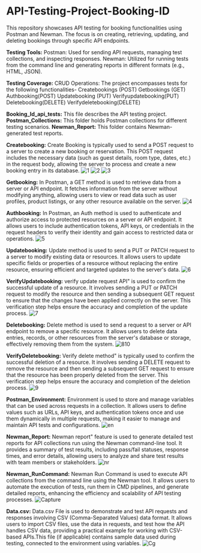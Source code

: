 # API-Testing-Project-Booking-ID
This repository showcases API testing for booking functionalities using Postman and Newman. The focus is on creating, retrieving, updating, and deleting bookings through specific API endpoints.

**Testing Tools:**
Postman: Used for sending API requests, managing test collections, and inspecting responses.
Newman: Utilized for running tests from the command line and generating reports in different formats (e.g., HTML, JSON).

**Testing Coverage:**
CRUD Operations: The project encompasses tests for the following functionalities-
Createbookings (POST)
Getbookings (GET)
Authbooking(POST)
Updatebooking (PUT)
Verifyupdatebooking(PUT)
Deletebooking(DELETE)
Verifydeletebooking(DELETE)

**Booking_Id_api_tests:** This file describes the API testing project.
**Postman_Collections:** This folder holds Postman collections for different testing scenarios.
**Newman_Report:** This folder contains Newman-generated test reports.

**Createbooking:**
Create Booking is typically used to send a POST request to a server to create a new booking or reservation. This POST request includes the necessary data (such as guest details, room type, dates, etc.) in the request body, allowing the server to process and create a new booking entry in its database.
![1](https://github.com/FalguniMalakar/API-Testing-Project-Booking-ID/assets/153453822/502a2841-5e96-4269-a81a-0c46a39ec82e)
![2](https://github.com/FalguniMalakar/API-Testing-Project-Booking-ID/assets/153453822/99acec72-a449-4a4f-9aca-6a800a725e1c)
![3](https://github.com/FalguniMalakar/API-Testing-Project-Booking-ID/assets/153453822/6487153a-cdd6-4143-9674-7c9d7aa6f6e4)

**Getbooking:**
In Postman, a GET method is used to retrieve data from a server or API endpoint. It fetches information from the server without modifying anything, allowing users to view or read data such as user profiles, product listings, or any other resource available on the server.
![4](https://github.com/FalguniMalakar/API-Testing-Project-Booking-ID/assets/153453822/07c4ef72-b039-43f4-b041-040b7e1093cf)

**Authbooking:**
In Postman, an Auth method is used to authenticate and authorize access to protected resources on a server or API endpoint. It allows users to include authentication tokens, API keys, or credentials in the request headers to verify their identity and gain access to restricted data or operations.
![5](https://github.com/FalguniMalakar/API-Testing-Project-Booking-ID/assets/153453822/164123aa-46a0-4973-b5b7-58f494da23e5)

**Updatebooking:**
Update method is used to send a PUT or PATCH request to a server to modify existing data or resources. It allows users to update specific fields or properties of a resource without replacing the entire resource, ensuring efficient and targeted updates to the server's data.
![6](https://github.com/FalguniMalakar/API-Testing-Project-Booking-ID/assets/153453822/efcb7cbb-7189-4269-9ff0-32a2abce47ab)

**VerifyUpdatebooking:**
verify update request API" is used to confirm the successful update of a resource. It involves sending a PUT or PATCH request to modify the resource and then sending a subsequent GET request to ensure that the changes have been applied correctly on the server. This verification step helps ensure the accuracy and completion of the update process.
![7](https://github.com/FalguniMalakar/API-Testing-Project-Booking-ID/assets/153453822/cd554b43-22dd-472a-91fe-ef39c38df1aa)

**Deletebooking:**
Delete method is used to send a request to a server or API endpoint to remove a specific resource. It allows users to delete data entries, records, or other resources from the server's database or storage, effectively removing them from the system.
![810](https://github.com/FalguniMalakar/API-Testing-Project-Booking-ID/assets/153453822/d7a4db50-90fe-4f0e-bc53-8d8cf093c9ad)

**VerifyDeletebooking:**
Verify delete method" is typically used to confirm the successful deletion of a resource. It involves sending a DELETE request to remove the resource and then sending a subsequent GET request to ensure that the resource has been properly deleted from the server. This verification step helps ensure the accuracy and completion of the deletion process.
![9](https://github.com/FalguniMalakar/API-Testing-Project-Booking-ID/assets/153453822/b7c7e860-5458-4466-8036-e3225321f9aa)

**Postman_Environment:**
Environment is used to store and manage variables that can be used across requests in a collection. It allows users to define values such as URLs, API keys, and authentication tokens once and use them dynamically in multiple requests, making it easier to manage and maintain API tests and configurations.
![en](https://github.com/FalguniMalakar/API-Testing-Project-Booking-ID/assets/153453822/128774ba-8333-44d3-aa10-8ee4459d6043)

**Newman_Report:**
Newman report" feature is used to generate detailed test reports for API collections run using the Newman command-line tool. It provides a summary of test results, including pass/fail statuses, response times, and error details, allowing users to analyze and share test results with team members or stakeholders.
![nr](https://github.com/FalguniMalakar/API-Testing-Project-Booking-ID/assets/153453822/e6d12988-ba21-4d60-99af-e7423bbe0bec)

**Newman_RunCommand:**
Newman Run Command is used to execute API collections from the command line using the Newman tool. It allows users to automate the execution of tests, run them in CMD pipelines, and generate detailed reports, enhancing the efficiency and scalability of API testing processes.
![Capture](https://github.com/FalguniMalakar/API-Testing-Project-Booking-ID/assets/153453822/6e63d688-88ee-45cf-91fc-3bcacf79e06a)

**Data.csv:**
Data.csv File is used to demonstrate and test API requests and responses involving CSV (Comma-Separated Values) data format. It allows users to import CSV files, use the data in requests, and test how the API handles CSV data, providing a practical example for working with CSV-based APIs.This file (if applicable) contains sample data used during testing, connected to the environment using variables.
![Cg](https://github.com/FalguniMalakar/API-Testing-Project-Booking-ID/assets/153453822/9df85e00-a7f9-4ff5-8ac5-e7a3ea3d6e23)
